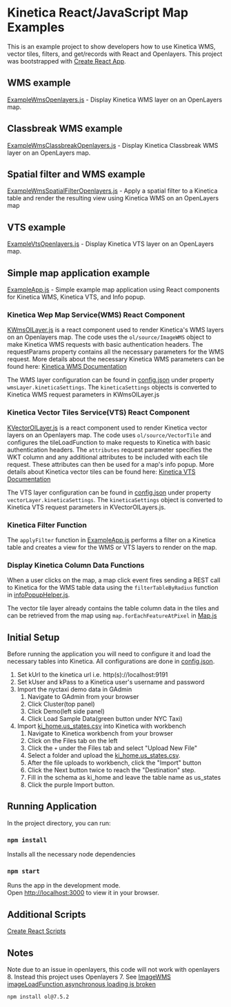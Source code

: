    # Kinetica React/JavaScript Map Examples

   This is an example project to show developers how to use Kinetica WMS, vector tiles, filters, and get/records with React and Openlayers. This project was bootstrapped with [Create React App](https://github.com/facebook/create-react-app).  

   ## WMS example 
   
   [ExampleWmsOpenlayers.js](src/pages/ExampleWmsOpenlayers.js) - Display Kinetica WMS layer on an OpenLayers map.

   ## Classbreak WMS example
   
   [ExampleWmsClassbreakOpenlayers.js](src/pages/ExampleWmsClassbreakOpenlayers.js) - Display Kinetica Classbreak WMS layer on an OpenLayers map.

   ## Spatial filter and WMS example

   [ExampleWmsSpatialFilterOpenlayers.js](src/pages/ExampleWmsSpatialFilterOpenlayers.js) - Apply a spatial filter to a Kinetica table and render the resulting view using Kinetica WMS on an OpenLayers map

   ## VTS example
   
   [ExampleVtsOpenlayers.js](src/pages/ExampleVtsOpenlayers.js) - Display Kinetica VTS layer on an OpenLayers map.

   ## Simple map application example
   
   [ExampleApp.js](src/pages/ExampleApp.js) - Simple example map application using React components for Kinetica WMS, Kinetica VTS, and Info popup.

   ### Kinetica Wep Map Service(WMS) React Component
   [KWmsOlLayer.js](src/map/KWmsOlLayer.js) is a react component used to render Kinetica's WMS layers on an Openlayers map.  The code uses the `ol/source/ImageWMS` object to make Kinetica WMS requests with basic authentication headers.  The requestParams property contains all the necessary parameters for the WMS request.  More details about the necessary Kinetica WMS parameters can be found here: [Kinetica WMS Documentation](https://docs.kinetica.com/7.2/feature_overview/wms_feature_overview/)

   The WMS layer configuration can be found in [config.json](public/config.json) under property `wmsLayer.kineticaSettings`.  The `kineticaSettings` objects is converted to Kinetica WMS request parameters in KWmsOlLayer.js

   ### Kinetica Vector Tiles Service(VTS) React Component

   [KVectorOlLayer.js](src/map/KVectorOlLayer.js) is a react component used to render Kinetica vector layers on an Openlayers map.  The code uses `ol/source/VectorTile` and configures the tileLoadFunction to make requests to Kinetica with basic authentication headers.  The `attributes` request parameter specifies the WKT column and any additional attributes to be included with each tile request.  These attributes can then be used for a map's info popup.  More details about Kinetica vector tiles can be found here: [Kinetica VTS Documentation](https://docs.kinetica.com/7.2/api/rest/vts_rest/)

   The VTS layer configuration can be found in [config.json](public/config.json) under property `vectorLayer.kineticaSettings`.   The `kineticaSettings` object is converted to Kinetica VTS request parameters in KVectorOlLayers.js.

   ### Kinetica Filter Function

   The `applyFilter` function in [ExampleApp.js](src/pages/ExampleApp.js) performs a filter on a Kinetica table and creates a view for the WMS or VTS layers to render on the map.

   ### Display Kinetica Column Data Functions

   When a user clicks on the map, a map click event fires sending a REST call to Kinetica for the WMS table data using the `filterTableByRadius` function in [infoPopupHelper.js](src/map/infoPopupHelper.js).  

   The vector tile layer already contains the table column data in the tiles and can be retrieved from the map using `map.forEachFeatureAtPixel` in [Map.js](src/map/Map.js)

   ## Initial Setup

   Before running the application you will need to configure it and load the necessary tables into Kinetica. All configurations are done in [config.json](public/config.json).  

   1. Set kUrl to the kinetica url i.e. http(s)://localhost:9191
   2. Set kUser and kPass to a Kinetica user's username and password
   3. Import the nyctaxi demo data in GAdmin
      1. Navigate to GAdmin from your browser
      2. Click Cluster(top panel) 
      3. Click Demo(left side panel) 
      4. Click Load Sample Data(green button under NYC Taxi)
   4. Import [ki_home.us_states.csv](data/ki_home.us_states.csv) into Kinetica with workbench      
      1. Navigate to Kinetica workbench from your browser
      2. Click on the Files tab on the left
      3. Click the `+` under the Files tab and select "Upload New File"
      4. Select a folder and upload the [ki_home.us_states.csv](data/ki_home.us_states.csv).  
      5. After the file uploads to workbench, click the "Import" button
      6. Click the Next button twice to reach the "Destination" step.  
      7. Fill in the schema as ki_home and leave the table name as us_states
      8. Click the purple Import button.

   ## Running Application

   In the project directory, you can run:

   ### `npm install`

   Installs all the necessary node dependencies

   ### `npm start`

   Runs the app in the development mode.\
   Open [http://localhost:3000](http://localhost:3000) to view it in your browser.

   ## Additional Scripts
   [Create React Scripts](CREATE_REACT_APP.md)

   ## Notes

   Note due to an issue in openlayers, this code will not work with openlayers 8.  Instead this project uses Openlayers 7.  See [ImageWMS imageLoadFunction asynchronous loading is broken](https://github.com/openlayers/openlayers/issues/15093)

   <!-- Need openlayers 7 until this fix is released for 8, https://github.com/openlayers/openlayers/issues/15093, https://github.com/openlayers/openlayers/issues/15109 -->
   `npm install ol@7.5.2`